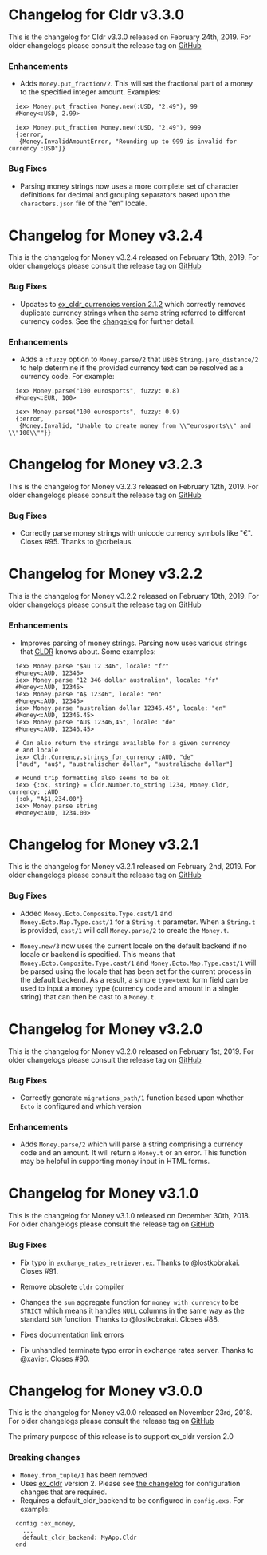# Changelog for Cldr v3.3.0

This is the changelog for Cldr v3.3.0 released on February 24th, 2019.  For older changelogs please consult the release tag on [GitHub](https://github.com/kipcole9/cldr/tags)

### Enhancements

* Adds `Money.put_fraction/2`. This will set the fractional part of a money to the specified integer amount.  Examples:
```
  iex> Money.put_fraction Money.new(:USD, "2.49"), 99
  #Money<:USD, 2.99>

  iex> Money.put_fraction Money.new(:USD, "2.49"), 999
  {:error,
   {Money.InvalidAmountError, "Rounding up to 999 is invalid for currency :USD"}}
```

### Bug Fixes

* Parsing money strings now uses a more complete set of character definitions for decimal and grouping separators based upon the `characters.json` file of the "en" locale.

# Changelog for Money v3.2.4

This is the changelog for Money v3.2.4 released on February 13th, 2019.  For older changelogs please consult the release tag on [GitHub](https://github.com/kipcole9/money/tags)

### Bug Fixes

* Updates to [ex_cldr_currencies version 2.1.2](https://hex.pm/packages/ex_cldr_currencies/2.1.2) which correctly removes duplicate currency strings when the same string referred to different currency codes. See the [changelog](https://github.com/kipcole9/cldr_currencies/blob/v2.1.2/CHANGELOG.md) for further detail.

### Enhancements

* Adds a `:fuzzy` option to `Money.parse/2` that uses `String.jaro_distance/2` to help determine if the provided currency text can be resolved as a currency code.  For example:
```
  iex> Money.parse("100 eurosports", fuzzy: 0.8)
  #Money<:EUR, 100>

  iex> Money.parse("100 eurosports", fuzzy: 0.9)
  {:error,
   {Money.Invalid, "Unable to create money from \\"eurosports\\" and \\"100\\""}}
```

# Changelog for Money v3.2.3

This is the changelog for Money v3.2.3 released on February 12th, 2019.  For older changelogs please consult the release tag on [GitHub](https://github.com/kipcole9/money/tags)

### Bug Fixes

* Correctly parse money strings with unicode currency symbols like "€". Closes #95.  Thanks to @crbelaus.

# Changelog for Money v3.2.2

This is the changelog for Money v3.2.2 released on February 10th, 2019.  For older changelogs please consult the release tag on [GitHub](https://github.com/kipcole9/money/tags)

### Enhancements

* Improves parsing of money strings. Parsing now uses various strings that [CLDR](https://cldr.unicode.org) knows about.  Some examples:

```
  iex> Money.parse "$au 12 346", locale: "fr"
  #Money<:AUD, 12346>
  iex> Money.parse "12 346 dollar australien", locale: "fr"
  #Money<:AUD, 12346>
  iex> Money.parse "A$ 12346", locale: "en"
  #Money<:AUD, 12346>
  iex> Money.parse "australian dollar 12346.45", locale: "en"
  #Money<:AUD, 12346.45>
  iex> Money.parse "AU$ 12346,45", locale: "de"
  #Money<:AUD, 12346.45>

  # Can also return the strings available for a given currency
  # and locale
  iex> Cldr.Currency.strings_for_currency :AUD, "de"
  ["aud", "au$", "australischer dollar", "australische dollar"]

  # Round trip formatting also seems to be ok
  iex> {:ok, string} = Cldr.Number.to_string 1234, Money.Cldr, currency: :AUD
  {:ok, "A$1,234.00"}
  iex> Money.parse string
  #Money<:AUD, 1234.00>
```
# Changelog for Money v3.2.1

This is the changelog for Money v3.2.1 released on February 2nd, 2019.  For older changelogs please consult the release tag on [GitHub](https://github.com/kipcole9/money/tags)

### Bug Fixes

* Added `Money.Ecto.Composite.Type.cast/1` and `Money.Ecto.Map.Type.cast/1` for a `String.t` parameter. When a `String.t` is provided, `cast/1` will call `Money.parse/2` to create the `Money.t`.

* `Money.new/3` now uses the current locale on the default backend if no locale or backend is specified. This means that `Money.Ecto.Composite.Type.cast/1` and `Money.Ecto.Map.Type.cast/1` will be parsed using the locale that has been set for the current process in the default backend. As a result, a simple `type=text` form field can be used to input a money type (currency code and amount in a single string) that can then be cast to a `Money.t`.

# Changelog for Money v3.2.0

This is the changelog for Money v3.2.0 released on February 1st, 2019.  For older changelogs please consult the release tag on [GitHub](https://github.com/kipcole9/money/tags)

### Bug Fixes

* Correctly generate `migrations_path/1` function based upon whether `Ecto` is configured and which version

### Enhancements

* Adds `Money.parse/2` which will parse a string comprising a currency code and an amount. It will return a `Money.t` or an error.  This function may be helpful in supporting money input in HTML forms.

# Changelog for Money v3.1.0

This is the changelog for Money v3.1.0 released on December 30th, 2018.  For older changelogs please consult the release tag on [GitHub](https://github.com/kipcole9/money/tags)

### Bug Fixes

* Fix typo in `exchange_rates_retriever.ex`.  Thanks to @lostkobrakai.  Closes #91.

* Remove obsolete `cldr` compiler

* Changes the `sum` aggregate function for `money_with_currency` to be `STRICT` which means it handles `NULL` columns in the same way as the standard `SUM` function.  Thanks to @lostkobrakai.  Closes #88.

* Fixes documentation link errors

* Fix unhandled terminate typo error in exchange rates server. Thanks to @xavier. Closes #90.

# Changelog for Money v3.0.0

This is the changelog for Money v3.0.0 released on November 23rd, 2018.  For older changelogs please consult the release tag on [GitHub](https://github.com/kipcole9/money/tags)

The primary purpose of this release is to support ex_cldr version 2.0

### Breaking changes

* `Money.from_tuple/1` has been removed
* Uses [ex_cldr](https://hex.pm/packages/ex_cldr/2.0.0) version 2.  Please see [the changelog](https://github.com/kipcole9/cldr/blob/v2.0.1/CHANGELOG.md#migrating-from-cldr-1x-to-cldr-version-2x) for configuration changes that are required.
* Requires a default_cldr_backend to be configured in `config.exs`.  For example:
```
  config :ex_money,
    ...
    default_cldr_backend: MyApp.Cldr
  end
```
